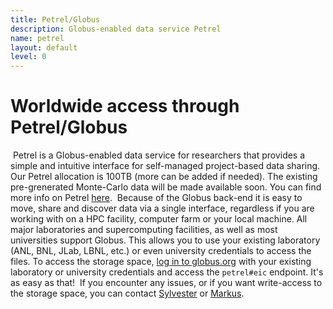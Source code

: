 ```yaml
---
title: Petrel/Globus
description: Globus-enabled data service Petrel
name: petrel
layout: default
level: 0
---
```


# Worldwide access through Petrel/Globus
​
Petrel is a Globus-enabled data service for researchers that provides a 
simple and intuitive interface for self-managed project-based data 
sharing. Our Petrel allocation is 100TB (more can be added if needed). 
The existing pre-grenerated Monte-Carlo data will be made available 
soon. You can find more info on Petrel 
[here](https://petrel.alcf.anl.gov/).
​
Because of the Globus back-end it is easy to move, share and discover 
data via a single interface, regardless if you are working with on a HPC 
facility, computer farm or your local machine. All major laboratories 
and supercomputing facilities, as well as most universities support 
Globus. This allows you to use your existing laboratory (ANL, BNL, JLab, 
LBNL, etc.) or even university credentials to access the files. To 
access the storage space, [log in to globus.org](https://globus.org) 
with your existing laboratory or university credentials and access the 
`petrel#eic` endpoint. It's as easy as that!
​
If you encounter any issues, or if you want write-access to the storage 
space, you can contact [Sylvester](mailto:sjoosten@anl.gov) or 
[Markus](mailto:mdiefent@jlab.org).
​
